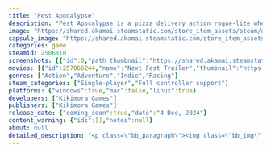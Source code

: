 ```yaml
---
title: "Pest Apocalypse"
description: "Pest Apocalypse is a pizza delivery action rogue-lite where you deliver cheesy hot slices to hungry wastelanders. Boost, jump, and drift across different maps in a bouncy physics-based pizza van. Pick up kooky passengers along the way and focus on the driving while they handle the shooting!"
image: "https://shared.akamai.steamstatic.com/store_item_assets/steam/apps/2506810/header.jpg?t=1730917984"
capsule_image: "https://shared.akamai.steamstatic.com/store_item_assets/steam/apps/2506810/2e6045acab6ed64cc1d0143c7d659da101bf387c/capsule_231x87.jpg?t=1730917984"
categories: game
steamid: 2506810
screenshots: [{"id":0,"path_thumbnail":"https://shared.akamai.steamstatic.com/store_item_assets/steam/apps/2506810/ss_28516977c7cc277b4b134a4d8c8503cfd94044a8.600x338.jpg?t=1730917984","path_full":"https://shared.akamai.steamstatic.com/store_item_assets/steam/apps/2506810/ss_28516977c7cc277b4b134a4d8c8503cfd94044a8.1920x1080.jpg?t=1730917984"},{"id":1,"path_thumbnail":"https://shared.akamai.steamstatic.com/store_item_assets/steam/apps/2506810/ss_94c26e6abb8b381ba2bfd4ae5647409a7d68982d.600x338.jpg?t=1730917984","path_full":"https://shared.akamai.steamstatic.com/store_item_assets/steam/apps/2506810/ss_94c26e6abb8b381ba2bfd4ae5647409a7d68982d.1920x1080.jpg?t=1730917984"},{"id":2,"path_thumbnail":"https://shared.akamai.steamstatic.com/store_item_assets/steam/apps/2506810/ss_8ee6c7a7b30a7255ef9462f6fd0f0f76fd6840da.600x338.jpg?t=1730917984","path_full":"https://shared.akamai.steamstatic.com/store_item_assets/steam/apps/2506810/ss_8ee6c7a7b30a7255ef9462f6fd0f0f76fd6840da.1920x1080.jpg?t=1730917984"},{"id":3,"path_thumbnail":"https://shared.akamai.steamstatic.com/store_item_assets/steam/apps/2506810/ss_298a4da30e129c7291e75bf181c5ccb865382c61.600x338.jpg?t=1730917984","path_full":"https://shared.akamai.steamstatic.com/store_item_assets/steam/apps/2506810/ss_298a4da30e129c7291e75bf181c5ccb865382c61.1920x1080.jpg?t=1730917984"},{"id":4,"path_thumbnail":"https://shared.akamai.steamstatic.com/store_item_assets/steam/apps/2506810/ss_bd5bf55478c36983c80a8f81c47a4a21d5ec699b.600x338.jpg?t=1730917984","path_full":"https://shared.akamai.steamstatic.com/store_item_assets/steam/apps/2506810/ss_bd5bf55478c36983c80a8f81c47a4a21d5ec699b.1920x1080.jpg?t=1730917984"},{"id":5,"path_thumbnail":"https://shared.akamai.steamstatic.com/store_item_assets/steam/apps/2506810/ss_614c540b59a8a1ce0ca2f9012c39ce11b0a0801e.600x338.jpg?t=1730917984","path_full":"https://shared.akamai.steamstatic.com/store_item_assets/steam/apps/2506810/ss_614c540b59a8a1ce0ca2f9012c39ce11b0a0801e.1920x1080.jpg?t=1730917984"},{"id":6,"path_thumbnail":"https://shared.akamai.steamstatic.com/store_item_assets/steam/apps/2506810/ss_439846ebecdc8f3f18ff107b66f66b3aa5a957a6.600x338.jpg?t=1730917984","path_full":"https://shared.akamai.steamstatic.com/store_item_assets/steam/apps/2506810/ss_439846ebecdc8f3f18ff107b66f66b3aa5a957a6.1920x1080.jpg?t=1730917984"}]
movies: [{"id":257066244,"name":"Next Fest Trailer","thumbnail":"https://shared.akamai.steamstatic.com/store_item_assets/steam/apps/257066244/dd4c38a07fcb35069f37212b9daf0a03391e3547/movie_600x337.jpg?t=1729289932","webm":{"480":"http://video.akamai.steamstatic.com/store_trailers/257066244/movie480_vp9.webm?t=1729289932","max":"http://video.akamai.steamstatic.com/store_trailers/257066244/movie_max_vp9.webm?t=1729289932"},"mp4":{"480":"http://video.akamai.steamstatic.com/store_trailers/257066244/movie480.mp4?t=1729289932","max":"http://video.akamai.steamstatic.com/store_trailers/257066244/movie_max.mp4?t=1729289932"},"highlight":true}]
genres: ["Action","Adventure","Indie","Racing"]
steam_categories: ["Single-player","Full controller support"]
platforms: {"windows":true,"mac":false,"linux":true}
developers: ["Kikimora Games"]
publishers: ["Kikimora Games"]
release_date: {"coming_soon":true,"date":"4 Dec, 2024"}
content_warning: {"ids":[],"notes":null}
about: null
detailed_description: "<p class=\"bb_paragraph\"><img class=\"bb_img\" src=\"https://shared.akamai.steamstatic.com/store_item_assets/steam/apps/2506810/extras/gif_large_gameplay.gif?t=1730917984\" /></p><p class=\"bb_paragraph\">Do YOU <strong>like pizza</strong>? Do YOU <strong>hate monsters</strong>? Then <strong>YOU </strong>are the only hope for the hungry wastelanders! </p><p class=\"bb_paragraph\">Deliver pizza and feed the wasteland in <strong><i>PEST APOCALYPSE</i></strong> - A pizza delivery rogue-lite! </p><p class=\"bb_paragraph\">Your mission is to deliver steaming hot pizza to hungry customers in a world infested with even hungrier pests! </p><p class=\"bb_paragraph\">Skillfully race your vehicle through a treacherous landscape! Get rewarded for timely deliveries, collect XP by killing pests, and become stronger by upgrading your pizza van and leveling up your team! </p><h2 class=\"bb_tag\">KEY FEATURES</h2><ul class=\"bb_ul\"><li><p class=\"bb_paragraph\"> <strong>SHORT BURSTS OF FUN</strong>: Quick runs take ~15 minutes to complete! </p></li><li><p class=\"bb_paragraph\"><strong> PIZZA DELIVERY SURVIVAL</strong>: There is more to this than just surviving; you have a job to do! </p></li><li><p class=\"bb_paragraph\"> <strong>VEHICULAR PLAYGROUND</strong>: Physics-based simulation for the best driving feel and fun! </p></li><li><p class=\"bb_paragraph\"> <strong>CUSTOMIZATION</strong>: Try various combinations of vehicles, survivors, and modifications! Adapt and experiment to find what works best for the situation at hand! </p></li><li><p class=\"bb_paragraph\"> <strong>PEST CONTROL</strong>: Feel powerful as you slaughter an endless horde of disgusting pests! </p></li><li><p class=\"bb_paragraph\"> <strong>PROGRESSION</strong>: Use your in-game earnings to unlock new vehicles, weapons, and more! </p></li><li><p class=\"bb_paragraph\"> <strong>2D + 3D</strong>: The charm of pixelated 2D sprites in a low poly 3D environment!  </p></li></ul><h2 class=\"bb_tag\">Wishlist and follow <strong>PEST APOCALYPSE</strong> today! Deliver pizzas tomorrow!</h2><p class=\"bb_paragraph\"><img class=\"bb_img\" src=\"https://shared.akamai.steamstatic.com/store_item_assets/steam/apps/2506810/extras/content_showcase.gif?t=1730917984\" /></p>"
---
```


